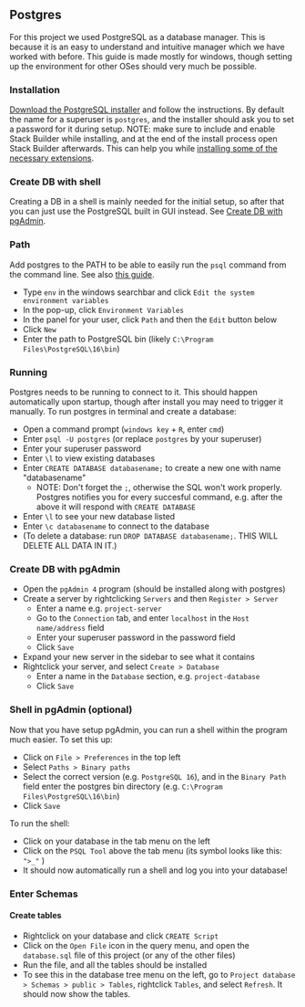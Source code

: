 ## Postgres
For this project we used PostgreSQL as a database manager. This is because it is an easy to understand and intuitive manager which we have worked with before. This guide is made mostly for windows, though setting up the environment for other OSes should very much be possible.

### Installation
[Download the PostgreSQL installer](https://www.enterprisedb.com/downloads/postgres-postgresql-downloads) and follow the instructions. By default the name for a superuser is `postgres`, and the installer should ask you to set a password for it during setup. NOTE: make sure to include and enable Stack Builder while installing, and at the end of the install process open Stack Builder afterwards. This can help you while [installing some of the necessary extensions](#extensions).

### Create DB with shell
Creating a DB in a shell is mainly needed for the initial setup, so after that you can just use the PostgreSQL built in GUI instead. See [Create DB with pgAdmin](#create-db-with-pg-admin).

### Path
Add postgres to the PATH to be able to easily run the `psql` command from the command line. See also [this guide](https://www.commandprompt.com/education/how-to-set-windows-path-for-postgres-tools/).
- Type `env` in the windows searchbar and click `Edit the system environment variables`
- In the pop-up, click `Environment Variables`
- In the panel for your user, click `Path` and then the `Edit` button below
- Click `New`
- Enter the path to PostgreSQL bin (likely `C:\Program Files\PostgreSQL\16\bin`)

### Running
Postgres needs to be running to connect to it. This should happen automatically upon startup, though after install you may need to trigger it manually. To run postgres in terminal and create a database:
- Open a command prompt (`windows key` + `R`, enter `cmd`)
- Enter `psql -U postgres` (or replace `postgres` by your superuser)
- Enter your superuser password
- Enter `\l` to view existing databases
- Enter `CREATE DATABASE databasename;` to create a new one with name "databasename"
    - NOTE: Don't forget the `;`, otherwise the SQL won't work properly. Postgres notifies you for every succesful command, e.g. after the above it will respond with `CREATE DATABASE`
- Enter `\l` to see your new database listed
- Enter `\c databasename` to connect to the database
- (To delete a database: run `DROP DATABASE databasename;`. THIS WILL DELETE ALL DATA IN IT.)

### Create DB with pgAdmin
- Open the `pgAdmin 4` program (should be installed along with postgres)
- Create a server by rightclicking `Servers` and then `Register > Server`
    - Enter a name e.g. `project-server`
    - Go to the `Connection` tab, and enter `localhost` in the `Host name/address` field
    - Enter your superuser password in the password field
    - Click `Save`
- Expand your new server in the sidebar to see what it contains
- Rightclick your server, and select `Create > Database`
    - Enter a name in the `Database` section, e.g. `project-database`
    - Click `Save`

### Shell in pgAdmin (optional)
Now that you have setup pgAdmin, you can run a shell within the program much easier. To set this up:
- Click on `File > Preferences` in the top left
- Select `Paths > Binary paths`
- Select the correct version (e.g. `PostgreSQL 16`), and in the `Binary Path` field enter the postgres bin directory (e.g. `C:\Program Files\PostgreSQL\16\bin`)
- Click `Save`

To run the shell:
- Click on your database in the tab menu on the left
- Click on the `PSQL Tool` above the tab menu (its symbol looks like this: `">_"` )
- It should now automatically run a shell and log you into your database!

### Enter Schemas

#### Create tables
- Rightclick on your database and click `CREATE Script`
- Click on the `Open File` icon in the query menu, and open the `database.sql` file of this project (or any of the other files)
- Run the file, and all the tables should be installed
- To see this in the database tree menu on the left, go to `Project database > Schemas > public > Tables`, rightclick `Tables`, and select `Refresh`. It should now show the tables.